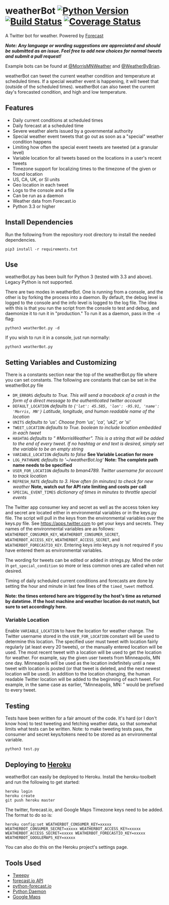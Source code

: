 # weatherBot [![Python Version](https://img.shields.io/badge/python-3.3+-blue.svg)](https://www.python.org) [![Build Status](https://travis-ci.org/bman4789/weatherBot.svg?branch=forecast.io)](https://travis-ci.org/bman4789/weatherBot) [![Coverage Status](https://coveralls.io/repos/bman4789/weatherBot/badge.svg?branch=forecast.io)](https://coveralls.io/r/bman4789/weatherBot?branch=forecast.io)
A Twitter bot for weather. Powered by [Forecast](https://forecast.io)

_**Note: Any language or wording suggestions are appreciated and should be submitted as an issue. Feel free to add new choices for normal tweets and submit a pull request!**_

Example bots can be found at [@MorrisMNWeather](https://twitter.com/MorrisMNWeather) and [@WeatherByBrian](https://twitter.com/WeatherByBrian).

weatherBot can tweet the current weather condition and temperature at scheduled times. If a special weather event is happening, it will tweet that (outside of the scheduled times). weatherBot can also tweet the current day's forecasted condition, and high and low temperature.

## Features
* Daily current conditions at scheduled times
* Daily forecast at a scheduled time
* Severe weather alerts issued by a governmental authority
* Special weather event tweets that go out as soon as a "special" weather condition happens
* Limiting how often the special event tweets are tweeted (at a granular level)
* Variable location for all tweets based on the locations in a user's recent tweets
* Timezone support for localizing times to the timezone of the given or found location
* US, CA, UK, or SI units
* Geo location in each tweet
* Logs to the console and a file
* Can be run as a daemon
* Weather data from Forecast.io
* Python 3.3 or higher

## Install Dependencies
Run the following from the repository root directory to install the needed dependencies.
```shell
pip3 install -r requirements.txt
```

## Use
weatherBot.py has been built for Python 3 (tested with 3.3 and above). Legacy Python is not supported. 

There are two modes in weatherBot. One is running from a console, and the other is by forking the process into a daemon. By default, the debug level is logged to the console and the info level is logged to the log file. The idea with this is that you run the script from the console to test and debug, and daemonize it to run it in "production." To run it as a daemon, pass in the `-d` flag:
```shell
python3 weatherBot.py -d
```
If you wish to run it in a console, just run normally:
```shell
python3 weatherBot.py
```

## Setting Variables and Customizing
There is a constants section near the top of the weatherBot.py file where you can set constants. The following are constants that can be set in the weatherBot.py file
* `DM_ERRORS` *defaults to True. This will send a traceback of a crash in the form of a direct message to the authenticated twitter account*
* `DEFAULT_LOCATION` *defaults to `{'lat': 45.585, 'lon': -95.91, 'name': 'Morris, MN'}` Latitude, longitude, and human readable name of the location*
* `UNITS` *defaults to 'us'. Choose from 'us', 'ca', 'uk2', or 'si'*
* `TWEET_LOCATION` *defaults to True. boolean to include location embedded in each tweet*
* `HASHTAG` *defaults to " #MorrisWeather". This is a string that will be added to the end of every tweet. If no hashtag or end text is desired, simply set the variable to be an empty string*
* `VARIABLE_LOCATION` *defaults to false* **See Variable Location for more**
* `LOG_PATHNAME` *defaults to '~/weatherBot.log'* **Note: The complete path name needs to be specified**
* `USER_FOR_LOCATION` *defaults to bman4789. Twitter username for account to track location*
* `REFRESH_RATE` *defaults to 3. How often (in minutes) to check for new weather* **Note, watch out for API rate limiting and costs per call**
* `SPECIAL_EVENT_TIMES` *dictionary of times in minutes to throttle special events*


The Twitter app consumer key and secret as well as the access token key and secret are located either in environmental variables or in the keys.py file. The script will pull in the keys from the environmental variables over the keys.py file. See https://apps.twitter.com to get your keys and secrets.
They names of the environmental variables are as follows: `WEATHERBOT_CONSUMER_KEY`, `WEATHERBOT_CONSUMER_SECRET`, `WEATHERBOT_ACCESS_KEY`, `WEATHERBOT_ACCESS_SECRET`, and `WEATHERBOT_FORECASTIO_KEY`. Entering keys into keys.py is not required if you have entered them as environmental variables.

The wording for tweets can be edited or added in strings.py. Mind the order in `get_special_condition` so more or less common ones are called when not desired.

Timing of daily scheduled current conditions and forecasts are done by setting the hour and minute in last few lines of the `timed_tweet` method.

**Note: the times entered here are triggered by the host's time as returned by datetime. If the host machine and weather location do not match, but sure to set accordingly here.**

### Variable Location
Enable `VARIABLE_LOCATION` to have the location for weather change. The Twitter username stored in the `USER_FOR_LOCATION` constant will be used to determine this location. The specified user must tweet with location fairly regularly (at least every 20 tweets), or the manually entered location will be used. The most recent tweet with a location will be used to get the location for weather.
For example, say the given user tweets from Minneapolis, MN one day. Minneapolis will be used as the location indefinitely until a new tweet with location is posted (or that tweet is deleted, and the next newest location will be used).
In addition to the location changing, the human readable Twitter location will be added to the beginning of each tweet. For example, in the same case as earlier, "Minneapolis, MN: " would be prefixed to every tweet.

## Testing
Tests have been written for a fair amount of the code. It's hard (or I don't know how) to test tweeting and fetching weather data, so that somewhat limits what tests can be written. Note: to make tweeting tests pass, the consumer and secret keys/tokens need to be stored as an environmental variable.
```shell
python3 test.py
```

## Deploying to [Heroku](https://www.heroku.com/)
weatherBot can easily be deployed to Heroku. Install the heroku-toolbelt and run the following to get started:
```shell
heroku login
heroku create
git push heroku master
```
The twitter, forecast.io, and Google Maps Timezone keys need to be added. The format to do so is:
```shell
heroku config:set WEATHERBOT_CONSUMER_KEY=xxxxx WEATHERBOT_CONSUMER_SECRET=xxxxx WEATHERBOT_ACCESS_KEY=xxxxx WEATHERBOT_ACCESS_SECRET=xxxxx WEATHERBOT_FORECASTIO_KEY=xxxxx WEATHERBOT_GOOGLEMAPS_KEY=xxxxx
```
You can also do this on the Heroku project's settings page.

## Tools Used
* [Tweepy](https://github.com/tweepy/tweepy)
* [forecast.io API](https://developer.forecast.io)
* [python-forecast.io](https://github.com/ZeevG/python-forecast.io)
* [Python Daemon](https://pypi.python.org/pypi/python-daemon/)
* [Google Maps](https://github.com/googlemaps/google-maps-services-python)
